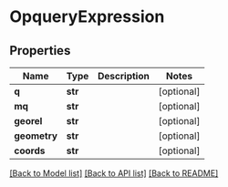 # OpqueryExpression

## Properties
Name | Type | Description | Notes
------------ | ------------- | ------------- | -------------
**q** | **str** |  | [optional] 
**mq** | **str** |  | [optional] 
**georel** | **str** |  | [optional] 
**geometry** | **str** |  | [optional] 
**coords** | **str** |  | [optional] 

[[Back to Model list]](../README.md#documentation-for-models) [[Back to API list]](../README.md#documentation-for-api-endpoints) [[Back to README]](../README.md)


